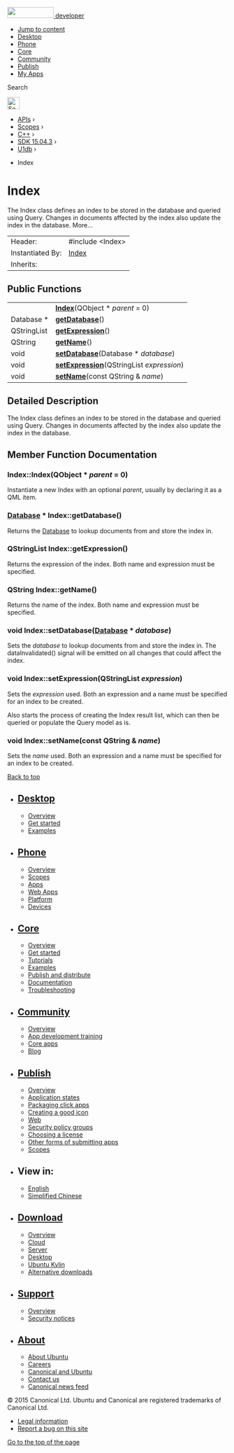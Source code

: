 <a href="https://developer.ubuntu.com/" class="logo-ubuntu"><img src="https://developer.ubuntu.com/assets/sites/ubuntu/latest/u/img/logos/logo-ubuntu-orange.svg" width="106" height="25" /> <span>developer</span></a>

-   [Jump to content](index.html#main-content)
-   [Desktop](https://developer.ubuntu.com/en/desktop/)
-   [Phone](https://developer.ubuntu.com/en/phone/)
-   [Core](https://developer.ubuntu.com/core)
-   [Community](https://developer.ubuntu.com/en/community/)
-   [Publish](https://developer.ubuntu.com/en/publish/)
-   [My Apps](https://myapps.developer.ubuntu.com/)

Search

<img src="https://developer.ubuntu.com/assets/sites/ubuntu/latest/u/img/search-white.svg" alt="Search" height="28" />

-   [APIs](../../../../index.html) ›
-   [Scopes](../../../index.html) ›
-   [C++](../../index.html) ›
-   [SDK 15.04.3](../index.html) ›
-   [U1db](../U1db/index.html) ›

<!-- -->

-   Index

Index
=====

The Index class defines an index to be stored in the database and queried using Query. Changes in documents affected by the index also update the index in the database. More...

|                  |                                                               |
|------------------|---------------------------------------------------------------|
| Header:          | <span class="preprocessor">\#include &lt;Index&gt;</span>     |
| Instantiated By: | [Index](../../../../apps/qml/sdk-14.10/U1db.Index/index.html) |
| Inherits:        |                                                               |

<span id="public-functions"></span>
Public Functions
----------------

|             |                                                                         |
|-------------|-------------------------------------------------------------------------|
|             | **[Index](index.html#Index)**(QObject \* *parent* = 0)                  |
| Database \* | **[getDatabase](index.html#getDatabase)**()                             |
| QStringList | **[getExpression](index.html#getExpression)**()                         |
| QString     | **[getName](index.html#getName)**()                                     |
| void        | **[setDatabase](index.html#setDatabase)**(Database \* *database*)       |
| void        | **[setExpression](index.html#setExpression)**(QStringList *expression*) |
| void        | **[setName](index.html#setName)**(const QString & *name*)               |

<span id="details"></span>
Detailed Description
--------------------

The Index class defines an index to be stored in the database and queried using Query. Changes in documents affected by the index also update the index in the database.

Member Function Documentation
-----------------------------

### <span id="Index"></span>Index::<span class="name">Index</span>(<span class="type">QObject</span> \* *parent* = 0)

Instantiate a new Index with an optional *parent*, usually by declaring it as a QML item.

### <span id="getDatabase"></span><span class="type">[Database](../../../../apps/qml/sdk-14.10/U1db.Database/index.html)</span> \* Index::<span class="name">getDatabase</span>()

Returns the [Database](../../../../apps/qml/sdk-14.10/U1db.Database/index.html) to lookup documents from and store the index in.

### <span id="getExpression"></span><span class="type">QStringList</span> Index::<span class="name">getExpression</span>()

Returns the expression of the index. Both name and expression must be specified.

### <span id="getName"></span><span class="type">QString</span> Index::<span class="name">getName</span>()

Returns the name of the index. Both name and expression must be specified.

### <span id="setDatabase"></span><span class="type">void</span> Index::<span class="name">setDatabase</span>(<span class="type">[Database](../../../../apps/qml/sdk-14.10/U1db.Database/index.html)</span> \* *database*)

Sets the *database* to lookup documents from and store the index in. The dataInvalidated() signal will be emitted on all changes that could affect the index.

### <span id="setExpression"></span><span class="type">void</span> Index::<span class="name">setExpression</span>(<span class="type">QStringList</span> *expression*)

Sets the *expression* used. Both an expression and a name must be specified for an index to be created.

Also starts the process of creating the Index result list, which can then be queried or populate the Query model as is.

### <span id="setName"></span><span class="type">void</span> Index::<span class="name">setName</span>(const <span class="type">QString</span> & *name*)

Sets the *name* used. Both an expression and a name must be specified for an index to be created.

[Back to top](index.html#)

-   [Desktop](https://developer.ubuntu.com/en/desktop/)
    ---------------------------------------------------

    -   [Overview](https://developer.ubuntu.com/en/desktop/)
    -   [Get started](http://snapcraft.io/?utm_source=developer.ubuntu.com&utm_medium=devportal&utm_term=snaps%20snapcraft%20desktop&utm_content=menu&utm_campaign=duc_snappers)
    -   [Examples](https://github.com/ubuntu/snappy-playpen)

-   [Phone](https://developer.ubuntu.com/en/phone/)
    -----------------------------------------------

    -   [Overview](https://developer.ubuntu.com/en/phone/)
    -   [Scopes](https://developer.ubuntu.com/en/phone/scopes/)
    -   [Apps](https://developer.ubuntu.com/en/phone/apps/)
    -   [Web Apps](https://developer.ubuntu.com/en/phone/web/)
    -   [Platform](https://developer.ubuntu.com/en/phone/platform/)
    -   [Devices](https://developer.ubuntu.com/en/phone/devices/)

-   [Core](https://developer.ubuntu.com/core)
    -----------------------------------------

    -   [Overview](https://developer.ubuntu.com/core)
    -   [Get started](https://developer.ubuntu.com/core/get-started)
    -   [Tutorials](https://developer.ubuntu.com/core/tutorials)
    -   [Examples](https://developer.ubuntu.com/core/examples)
    -   [Publish and distribute](https://developer.ubuntu.com/core/publish-and-distribute)
    -   [Documentation](https://developer.ubuntu.com/core/documentation)
    -   [Troubleshooting](https://developer.ubuntu.com/core/troubleshooting)

-   [Community](https://developer.ubuntu.com/en/community/)
    -------------------------------------------------------

    -   [Overview](https://developer.ubuntu.com/en/community/)
    -   [App development training](https://developer.ubuntu.com/en/community/training/)
    -   [Core apps](https://developer.ubuntu.com/en/community/core-apps/)
    -   [Blog](https://developer.ubuntu.com/en/community/blog/)

-   [Publish](https://developer.ubuntu.com/en/publish/)
    ---------------------------------------------------

    -   [Overview](https://developer.ubuntu.com/en/publish/)
    -   [Application states](https://developer.ubuntu.com/en/publish/application-states/)
    -   [Packaging click apps](https://developer.ubuntu.com/en/publish/packaging-click-apps/)
    -   [Creating a good icon](https://developer.ubuntu.com/en/publish/creating-a-good-icon/)
    -   [Web](https://developer.ubuntu.com/en/publish/web/)
    -   [Security policy groups](https://developer.ubuntu.com/en/publish/security-policy-groups/)
    -   [Choosing a license](https://developer.ubuntu.com/en/publish/choosing-a-license/)
    -   [Other forms of submitting apps](https://developer.ubuntu.com/en/publish/other-forms-of-submitting-apps/)
    -   [Scopes](https://developer.ubuntu.com/en/publish/scopes/)

-   View in:
    --------

    -   [English](index.html "Change to language: English")
    -   [Simplified Chinese](index.html "Change to language: Simplified Chinese")

-   [Download](http://ubuntu.com/download/)
    ---------------------------------------

    -   [Overview](http://ubuntu.com/download)
    -   [Cloud](http://ubuntu.com/download/cloud)
    -   [Server](http://ubuntu.com/download/server)
    -   [Desktop](http://ubuntu.com/download/desktop)
    -   [Ubuntu Kylin](http://ubuntu.com/download/ubuntu-kylin)
    -   [Alternative downloads](http://ubuntu.com/download/alternative-downloads)

-   [Support](http://ubuntu.com/support/)
    -------------------------------------

    -   [Overview](http://ubuntu.com/support)
    -   [Security notices](http://www.ubuntu.com/usn/)

-   [About](http://ubuntu.com/about/)
    ---------------------------------

    -   [About Ubuntu](http://ubuntu.com/about/about-ubuntu)
    -   [Careers](http://www.canonical.com/careers)
    -   [Canonical and Ubuntu](http://ubuntu.com/about/canonical-and-ubuntu)
    -   [Contact us](http://ubuntu.com/about/contact-us)
    -   [Canonical news feed](http://insights.ubuntu.com/feed/)

© 2015 Canonical Ltd. Ubuntu and Canonical are registered trademarks of Canonical Ltd.

-   [Legal information](http://www.ubuntu.com/legal)
-   [Report a bug on this site](https://bugs.launchpad.net/developer-ubuntu-com/)

<span class="accessibility-aid">[Go to the top of the page](index.html#)</span>
